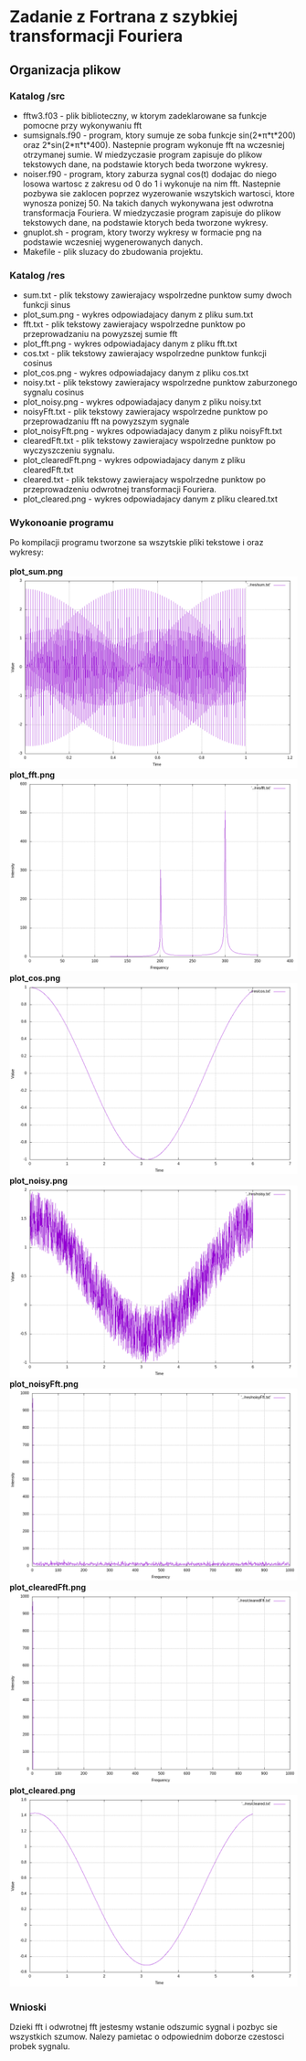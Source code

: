# Zadanie z Fortrana z szybkiej transformacji Fouriera

## Organizacja plikow

### Katalog /src
 - fftw3.f03 - plik biblioteczny, w ktorym zadeklarowane sa funkcje pomocne przy wykonywaniu fft<br/>
 - sumsignals.f90 - program, ktory sumuje ze soba funkcje sin(2\*π\*t\*200) oraz 2*sin(2\*π\*t\*400). Nastepnie program wykonuje fft na wczesniej otrzymanej sumie. W miedzyczasie program zapisuje do plikow tekstowych dane, na podstawie ktorych beda tworzone wykresy.<br/>
 - noiser.f90 - program, ktory zaburza sygnal cos(t) dodajac do niego losowa wartosc z zakresu od 0 do 1 i wykonuje na nim fft. Nastepnie pozbywa sie zaklocen poprzez wyzerowanie wszytskich wartosci, ktore wynosza ponizej 50. Na takich danych wykonywana jest odwrotna transformacja Fouriera. W miedzyczasie program zapisuje do plikow tekstowych dane, na podstawie ktorych beda tworzone wykresy.<br/>
 - gnuplot.sh - program, ktory tworzy wykresy w formacie png na podstawie wczesniej wygenerowanych danych.<br/>
 - Makefile - plik sluzacy do zbudowania projektu.<br/>

### Katalog /res
 - sum.txt - plik tekstowy zawierajacy wspolrzedne punktow sumy dwoch funkcji sinus<br/>
 - plot_sum.png - wykres odpowiadajacy danym z pliku sum.txt<br/>
 - fft.txt - plik tekstowy zawierajacy wspolrzedne punktow po przeprowadzaniu na powyzszej sumie fft<br/>
 - plot_fft.png - wykres odpowiadajacy danym z pliku fft.txt<br/>
 - cos.txt - plik tekstowy zawierajacy wspolrzedne punktow funkcji cosinus<br/>
 - plot_cos.png - wykres odpowiadajacy danym z pliku cos.txt<br/>
 - noisy.txt - plik tekstowy zawierajacy wspolrzedne punktow zaburzonego sygnalu cosinus<br/>
 - plot_noisy.png - wykres odpowiadajacy danym z pliku noisy.txt<br/>
 - noisyFft.txt - plik tekstowy zawierajacy wspolrzedne punktow po przeprowadzaniu fft na powyzszym sygnale<br/>
 - plot_noisyFft.png - wykres odpowiadajacy danym z pliku noisyFft.txt<br/>
 - clearedFft.txt - plik tekstowy zawierajacy wspolrzedne punktow po wyczyszczeniu sygnalu.<br/>
 - plot_clearedFft.png - wykres odpowiadajacy danym z pliku clearedFft.txt<br/>
 - cleared.txt - plik tekstowy zawierajacy wspolrzedne punktow po przeprowadzeniu odwrotnej transformacji Fouriera.<br/>
 - plot_cleared.png - wykres odpowiadajacy danym z pliku cleared.txt<br/>


### Wykonoanie programu
Po kompilacji programu tworzone sa wszytskie pliki tekstowe i oraz wykresy:<br/>
<br/>
**plot_sum.png**<br/>
![wykres1](res/plot_sum.png)
<br/>
**plot_fft.png**
![wykres2](res/plot_fft.png)
<br/>
**plot_cos.png**
![wykres3](res/plot_cos.png)
<br/>
**plot_noisy.png**
![wykres4](res/plot_noisy.png)
<br/>
**plot_noisyFft.png**
![wykres5](res/plot_noisyFft.png)
<br/>
**plot_clearedFft.png**
![wykres6](res/plot_clearedFft.png)
<br/>
**plot_cleared.png**
![wykres7](res/plot_cleared.png)
<br/>

### Wnioski
Dzieki fft i odwrotnej fft jestesmy wstanie odszumic sygnal i pozbyc sie wszystkich szumow. Nalezy pamietac o odpowiednim doborze czestosci probek sygnalu. 

